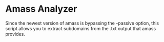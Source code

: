 # Amass Analyzer

Since the newest version of amass is bypassing the -passive option, this script allows you to extract subdomains from the .txt output that amass provides.

